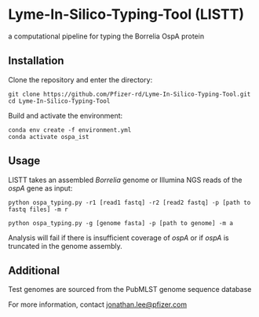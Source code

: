 # Lyme-In-Silico-Typing-Tool (LISTT)
a computational pipeline for typing the Borrelia OspA protein

## Installation
Clone the repository and enter the directory:

    git clone https://github.com/Pfizer-rd/Lyme-In-Silico-Typing-Tool.git
    cd Lyme-In-Silico-Typing-Tool

Build and activate the environment:

    conda env create -f environment.yml
    conda activate ospa_ist

## Usage

LISTT takes an assembled _Borrelia_ genome or Illumina NGS reads of the _ospA_ gene as input:

    python ospa_typing.py -r1 [read1 fastq] -r2 [read2 fastq] -p [path to fastq files] -m r

    python ospa_typing.py -g [genome fasta] -p [path to genome] -m a

Analysis will fail if there is insufficient coverage of _ospA_ or if _ospA_ is truncated in the genome assembly.



## Additional
Test genomes are sourced from the PubMLST genome sequence database

For more information, contact jonathan.lee@pfizer.com
